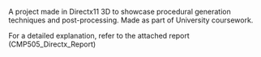 A project made in Directx11 3D to showcase procedural generation techniques and post-processing. Made as part of University coursework. 

For a detailed explanation, refer to the attached report (CMP505_Directx_Report)
